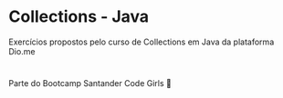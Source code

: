 # Collections - Java

Exercícios propostos pelo curso de Collections em Java da plataforma Dio.me	
#
Parte do Bootcamp Santander Code Girls :heart_decoration:
